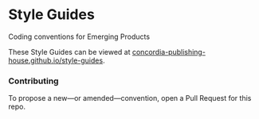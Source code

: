 # Style Guides

Coding conventions for Emerging Products

These Style Guides can be viewed at [concordia-publishing-house.github.io/style-guides](http://concordia-publishing-house.github.io/style-guides/).

### Contributing

To propose a new&mdash;or amended&mdash;convention, open a Pull Request for this repo.
